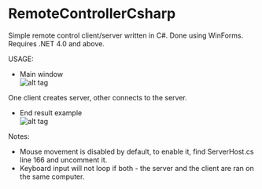 # RemoteControllerCsharp

Simple remote control client/server written in C#. Done using WinForms.  
Requires .NET 4.0 and above.    

USAGE:  

* Main window  
![alt tag](https://cloud.githubusercontent.com/assets/24376768/25250646/27dc6248-261f-11e7-9016-fe4c51ef42df.PNG)  

One client creates server, other connects to the server.

* End result example  
![alt tag](https://cloud.githubusercontent.com/assets/24376768/25250650/29f0c452-261f-11e7-8c0e-3cc62a34584e.PNG)

Notes:  
- Mouse movement is disabled by default, to enable it, find ServerHost.cs line 166 and uncomment it.
- Keyboard input will not loop if both - the server and the client are ran on the same computer. 
